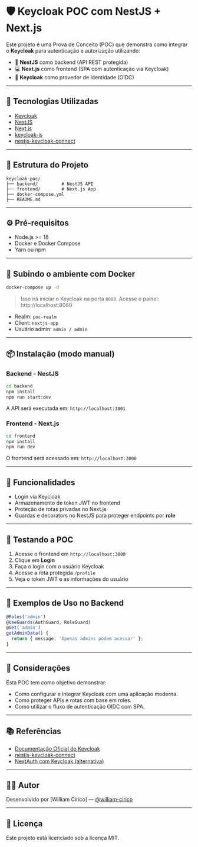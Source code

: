 # 🛡️ Keycloak POC com NestJS + Next.js

Este projeto é uma Prova de Conceito (POC) que demonstra como integrar o **Keycloak** para autenticação e autorização utilizando:

- 🧠 **NestJS** como backend (API REST protegida)
- 💻 **Next.js** como frontend (SPA com autenticação via Keycloak)
- 🔐 **Keycloak** como provedor de identidade (OIDC)

---

## 🚀 Tecnologias Utilizadas

- [Keycloak](https://www.keycloak.org/)
- [NestJS](https://nestjs.com/)
- [Next.js](https://nextjs.org/)
- [keycloak-js](https://www.npmjs.com/package/keycloak-js)
- [nestjs-keycloak-connect](https://www.npmjs.com/package/nest-keycloak-connect)

---

## 📁 Estrutura do Projeto

```
keycloak-poc/
├── backend/         # NestJS API
├── frontend/        # Next.js App
├── docker-compose.yml
├── README.md
```

---

## ⚙️ Pré-requisitos

- Node.js >= 18
- Docker e Docker Compose
- Yarn ou npm

---

## 🐳 Subindo o ambiente com Docker

```bash
docker-compose up -d
```

> Isso irá iniciar o Keycloak na porta `8080`. Acesse o painel: http://localhost:8080

- Realm: `poc-realm`
- Client: `nextjs-app`
- Usuário admin: `admin / admin`

---

## 📦 Instalação (modo manual)

### Backend - NestJS

```bash
cd backend
npm install
npm run start:dev
```

A API será executada em: `http://localhost:3001`

### Frontend - Next.js

```bash
cd frontend
npm install
npm run dev
```

O frontend será acessado em: `http://localhost:3000`

---

## 🔐 Funcionalidades

- Login via Keycloak
- Armazenamento de token JWT no frontend
- Proteção de rotas privadas no Next.js
- Guardas e decorators no NestJS para proteger endpoints por **role**

---

## 🧪 Testando a POC

1. Acesse o frontend em `http://localhost:3000`
2. Clique em **Login**
3. Faça o login com o usuário Keycloak
4. Acesse a rota protegida `/profile`
5. Veja o token JWT e as informações do usuário

---

## 📌 Exemplos de Uso no Backend

```ts
@Roles('admin')
@UseGuards(AuthGuard, RoleGuard)
@Get('admin')
getAdminData() {
  return { message: 'Apenas admins podem acessar' };
}
```

---

## 📝 Considerações

Esta POC tem como objetivo demonstrar:
- Como configurar e integrar Keycloak com uma aplicação moderna.
- Como proteger APIs e rotas com base em roles.
- Como utilizar o fluxo de autenticação OIDC com SPA.

---

## 📚 Referências

- [Documentação Oficial do Keycloak](https://www.keycloak.org/documentation)
- [nestjs-keycloak-connect](https://github.com/ferrerojosh/nest-keycloak-connect)
- [NextAuth com Keycloak (alternativa)](https://next-auth.js.org/providers/keycloak)

---

## 🧑‍💻 Autor

Desenvolvido por [William Círico] — [@william-cirico](https://github.com/william-cirico)

---

## 📝 Licença

Este projeto está licenciado sob a licença MIT.
